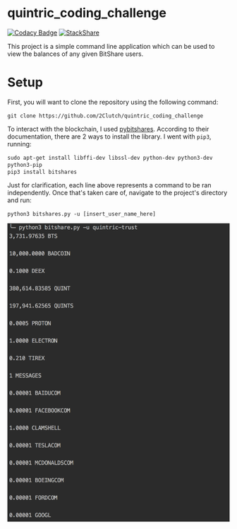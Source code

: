 # quintric_coding_challenge

[![Codacy Badge](https://api.codacy.com/project/badge/Grade/75ee19ad1d7444c3872c400835ec5b2c)](https://app.codacy.com/app/2Clutch/quintric_coding_challenge?utm_source=github.com&utm_medium=referral&utm_content=2Clutch/quintric_coding_challenge&utm_campaign=badger)
[![StackShare](https://img.shields.io/badge/tech-stack-0690fa.svg?style=flat)](https://stackshare.io/2Clutch/knowledge-purse)

This project is a simple command line application which can be used to view the balances of any given BitShare users.

# Setup

First, you will want to clone the repository using the following command:
```commandline
git clone https://github.com/2Clutch/quintric_coding_challenge
```

To interact with the blockchain, I used [pybitshares](http://docs.pybitshares.com/en/latest/index.html). According to their documentation, there are 2 ways to install the library. I went with `pip3`, running:
```commandline
sudo apt-get install libffi-dev libssl-dev python-dev python3-dev python3-pip
pip3 install bitshares
```

Just for clarification, each line above represents a command to be ran independently. Once that's taken care of, navigate to the project's directory and run:
```commandline
python3 bitshares.py -u [insert_user_name_here]
```

![alt_text](sample_output.png)
